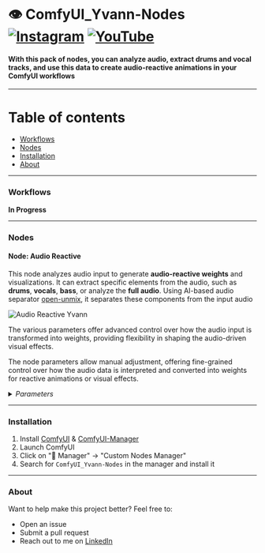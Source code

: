 # 👁️ ComfyUI_Yvann-Nodes  [![Instagram](https://img.shields.io/badge/yvann.mp4-white?style=for-the-badge&logo=instagram&logoColor=E4405F)](https://www.instagram.com/yvann.mp4/) [![YouTube](https://img.shields.io/badge/yvann.mp4-white?style=for-the-badge&logo=youtube&logoColor=FF0000)](https://www.youtube.com/channel/yvann.mp4)


#### **With this pack of nodes, you can analyze audio, extract drums and vocal tracks, and use this data to create audio-reactive animations in your ComfyUI workflows**

---
# Table of contents
- [Workflows](#Workflows)
- [Nodes](#Nodes)
- [Installation](#Installation)
- [About](#About)

--- 

### Workflows

**In Progress**

---
### Nodes

#### Node: Audio Reactive

This node analyzes audio input to generate **audio-reactive weights** and visualizations. It can extract specific elements from the audio, such as **drums**, **vocals**, **bass**, or analyze the **full audio**. Using AI-based audio separator [open-unmix](https://github.com/sigsep/open-unmix-pytorch), it separates these components from the input audio

![Audio Reactive Yvann](./docs/audio-reactive-yvann.png)

The various parameters offer advanced control over how the audio input is transformed into weights, providing flexibility in shaping the audio-driven visual effects. 

The node parameters allow manual adjustment, offering fine-grained control over how the audio data is interpreted and converted into weights for reactive animations or visual effects.



<details>
  <summary><i>Parameters</i></summary>

  - **batch_size**: The number of audio frames to process
  - **fps**: Frames per second for processing audio weights, the output of your animation need to have the same fps to be correctly synchronized
  - **audio**: Input audio file
  - **analysis_mode**: Selects the audio component to analyze (**Drums Only**, **Full Audio**, **Vocals Only**, **Bass Only**, **Other Audio**). This analysis is performed using AI-based audio separation models (open-unmix)
  - **threshold**: Filters the audio weights based on sound intensity (only values above the threshold pass through)
  - **add**: Adds a constant value to all the weights
  - **smooth**: Smoothing factor to reduce sharp transitions between weights
  - **multiply**: Multiplication factor to amplify the weights
  - **add_range**: Expands the range of the weights to control output dynamic range
  - **invert_weights**: Inverts the audio weights

  **Outputs**:
  - **audio_weights**: A float list of audio-reactive weights based on the processed audio
  - **processed_audio**: The separated or processed audio (e.g., drums, vocals) used in the analysis
  - **original_audio**: The original audio input without modifications
  - **audio_visualization**: An image displaying a graph of the audio weights over time, representing the variation in intensity across the analyzed frames

</details>

---

### Installation
1. Install [ComfyUI](https://github.com/comfyanonymous/ComfyUI) & [ComfyUI-Manager](https://github.com/ltdrdata/ComfyUI-Manager)
2. Launch ComfyUI
3. Click on "🧩 Manager" -> "Custom Nodes Manager"
4. Search for `ComfyUI_Yvann-Nodes` in the manager and install it

---

### About
Want to help make this project better? Feel free to:
- Open an issue
- Submit a pull request
- Reach out to me on [LinkedIn](https://www.linkedin.com/in/yvann-barbot/)
